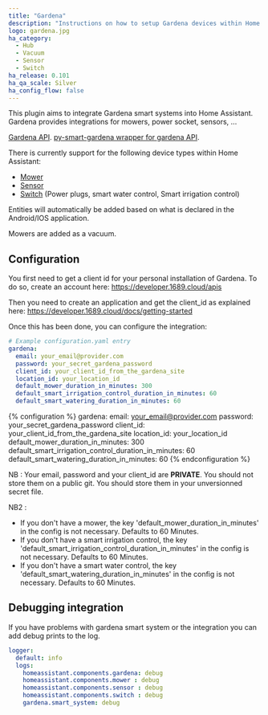```yaml
---
title: "Gardena"
description: "Instructions on how to setup Gardena devices within Home Assistant."
logo: gardena.jpg
ha_category:
  - Hub
  - Vacuum
  - Sensor
  - Switch
ha_release: 0.101
ha_qa_scale: Silver
ha_config_flow: false
---
```


This plugin aims to integrate Gardena smart systems into Home Assistant.
Gardena provides integrations for mowers, power socket, sensors, ...

[Gardena API](https://developer.1689.cloud/apis).
[py-smart-gardena wrapper for gardena API](https://github.com/grm/py-smart-gardena).

There is currently support for the following device types within Home Assistant:

- [Mower](#mower)
- [Sensor](#sensor)
- [Switch](#switch) (Power plugs, smart water control, Smart irrigation control)

Entities will automatically be added based on what is declared in the Android/IOS 
application.

Mowers are added as a vacuum.

## Configuration

You first need to get a client id for your personal installation of Gardena. 
To do so, create an account here: <https://developer.1689.cloud/apis>

Then you need to create an application and get the client_id as explained here: 
<https://developer.1689.cloud/docs/getting-started>

Once this has been done, you can configure the integration:

```yaml
# Example configuration.yaml entry
gardena:
  email: your_email@provider.com
  password: your_secret_gardena_password
  client_id: your_client_id_from_the_gardena_site
  location_id: your_location_id
  default_mower_duration_in_minutes: 300
  default_smart_irrigation_control_duration_in_minutes: 60
  default_smart_watering_duration_in_minutes: 60
```

{% configuration %}
gardena:
  email: your_email@provider.com
  password: your_secret_gardena_password
  client_id: your_client_id_from_the_gardena_site
  location_id: your_location_id
  default_mower_duration_in_minutes: 300
  default_smart_irrigation_control_duration_in_minutes: 60
  default_smart_watering_duration_in_minutes: 60
{% endconfiguration %}

NB : Your email, password and your client_id are **PRIVATE**. You should not store them 
on a public git. You should store them in your unversionned secret file.

NB2 :
* If you don't have a mower, the key 'default_mower_duration_in_minutes' in the 
config is not necessary. Defaults to 60 Minutes.
* If you don't have a smart irrigation control, the key 
'default_smart_irrigation_control_duration_in_minutes' in the 
config is not necessary. Defaults to 60 Minutes.
* If you don't have a smart water control, the key 
'default_smart_watering_duration_in_minutes' in the 
config is not necessary. Defaults to 60 Minutes.

## Debugging integration

If you have problems with gardena smart system or the integration you can add debug 
prints to the log.

```yaml
logger:
  default: info
  logs:
    homeassistant.components.gardena: debug
    homeassistant.components.mower : debug
    homeassistant.components.sensor : debug
    homeassistant.components.switch : debug
    gardena.smart_system: debug
```